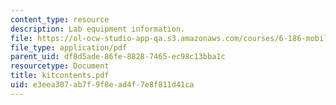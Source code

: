 ```yaml
---
content_type: resource
description: Lab equipment information.
file: https://ol-ocw-studio-app-qa.s3.amazonaws.com/courses/6-186-mobile-autonomous-systems-laboratory-january-iap-2005/e3eea307ab7f9f8ead4f7e8f811d41ca_kitcontents.pdf
file_type: application/pdf
parent_uid: df8d5ade-86fe-8828-7465-ec98c13bba1c
resourcetype: Document
title: kitcontents.pdf
uid: e3eea307-ab7f-9f8e-ad4f-7e8f811d41ca
---
```

